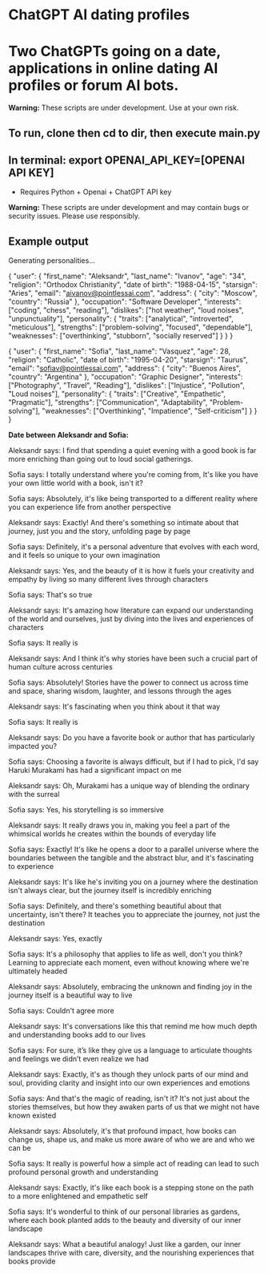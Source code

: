 # ChatGPT AI dating profiles
# Two ChatGPTs going on a date, applications in online dating AI profiles or forum AI bots. 
**Warning:** These scripts are under development. Use at your own risk.
## To run, clone then cd to dir, then execute main.py
## In terminal: export OPENAI_API_KEY=[OPENAI API KEY]
* Requires Python + Openai + ChatGPT API key

**Warning:** These scripts are under development and may contain bugs or security issues. Please use responsibly.

## Example output

Generating personalities...

{
  "user": {
    "first_name": "Aleksandr",
    "last_name": "Ivanov",
    "age": "34",
    "religion": "Orthodox Christianity",
    "date of birth": "1988-04-15",
    "starsign": "Aries",
    "email": "aivanov@pointlessai.com",
    "address": {
      "city": "Moscow",
      "country": "Russia"
    },
    "occupation": "Software Developer",
    "interests": ["coding", "chess", "reading"],
    "dislikes": ["hot weather", "loud noises", "unpunctuality"],
    "personality": {
      "traits": ["analytical", "introverted", "meticulous"],
      "strengths": ["problem-solving", "focused", "dependable"],
      "weaknesses": ["overthinking", "stubborn", "socially reserved"]
    }
  }
}

{
  "user": {
    "first_name": "Sofia",
    "last_name": "Vasquez",
    "age": 28,
    "religion": "Catholic",
    "date of birth": "1995-04-20",
    "starsign": "Taurus",
    "email": "sofiav@pointlessai.com",
    "address": {
      "city": "Buenos Aires",
      "country": "Argentina"
    },
    "occupation": "Graphic Designer",
    "interests": ["Photography", "Travel", "Reading"],
    "dislikes": ["Injustice", "Pollution", "Loud noises"],
    "personality": {
      "traits": ["Creative", "Empathetic", "Pragmatic"],
      "strengths": ["Communication", "Adaptability", "Problem-solving"],
      "weaknesses": ["Overthinking", "Impatience", "Self-criticism"]
    }
  }
}

**Date between Aleksandr and Sofia:**

Aleksandr says: I find that spending a quiet evening with a good book is far more enriching than going out to loud social gatherings. 

Sofia says: I totally understand where you're coming from, It's like you have your own little world with a book, isn't it? 

Sofia says: Absolutely, it's like being transported to a different reality where you can experience life from another perspective 

Aleksandr says: Exactly! And there's something so intimate about that journey, just you and the story, unfolding page by page 

Sofia says: Definitely, it's a personal adventure that evolves with each word, and it feels so unique to your own imagination 

Aleksandr says: Yes, and the beauty of it is how it fuels your creativity and empathy by living so many different lives through characters 

Sofia says: That's so true 

Aleksandr says: It's amazing how literature can expand our understanding of the world and ourselves, just by diving into the lives and experiences of characters 

Sofia says: It really is 

Aleksandr says: And I think it's why stories have been such a crucial part of human culture across centuries 

Sofia says: Absolutely! Stories have the power to connect us across time and space, sharing wisdom, laughter, and lessons through the ages 

Aleksandr says: It's fascinating when you think about it that way 

Sofia says: It really is 

Aleksandr says: Do you have a favorite book or author that has particularly impacted you? 

Sofia says: Choosing a favorite is always difficult, but if I had to pick, I'd say Haruki Murakami has had a significant impact on me 

Aleksandr says: Oh, Murakami has a unique way of blending the ordinary with the surreal 

Sofia says: Yes, his storytelling is so immersive 

Aleksandr says: It really draws you in, making you feel a part of the whimsical worlds he creates within the bounds of everyday life 

Sofia says: Exactly! It's like he opens a door to a parallel universe where the boundaries between the tangible and the abstract blur, and it's fascinating to experience 

Aleksandr says: It's like he's inviting you on a journey where the destination isn't always clear, but the journey itself is incredibly enriching 

Sofia says: Definitely, and there's something beautiful about that uncertainty, isn't there? It teaches you to appreciate the journey, not just the destination 

Aleksandr says: Yes, exactly 

Sofia says: It's a philosophy that applies to life as well, don't you think? Learning to appreciate each moment, even without knowing where we're ultimately headed 

Aleksandr says: Absolutely, embracing the unknown and finding joy in the journey itself is a beautiful way to live 

Sofia says: Couldn't agree more 

Aleksandr says: It's conversations like this that remind me how much depth and understanding books add to our lives 

Sofia says: For sure, it’s like they give us a language to articulate thoughts and feelings we didn’t even realize we had 

Aleksandr says: Exactly, it's as though they unlock parts of our mind and soul, providing clarity and insight into our own experiences and emotions 

Sofia says: And that's the magic of reading, isn't it? It's not just about the stories themselves, but how they awaken parts of us that we might not have known existed 

Aleksandr says: Absolutely, it's that profound impact, how books can change us, shape us, and make us more aware of who we are and who we can be 

Sofia says: It really is powerful how a simple act of reading can lead to such profound personal growth and understanding 

Aleksandr says: Exactly, it's like each book is a stepping stone on the path to a more enlightened and empathetic self 

Sofia says: It's wonderful to think of our personal libraries as gardens, where each book planted adds to the beauty and diversity of our inner landscape 

Aleksandr says: What a beautiful analogy! Just like a garden, our inner landscapes thrive with care, diversity, and the nourishing experiences that books provide

